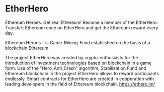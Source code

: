 # EtherHero
Ethereum Heroes. Get real Ethereum!
Become a member of the EtherHero. Transfert Ethereum once on EtherHero and get the Ethereum reward every day.

Ethereum Heroes - is Game-Mining-Fund established on the basis of a blockchain Ethereum.

The project EtherHero was created by crypto-enthusiasts for the introduction of investment technologies based on blockchain in a game form.
Use of the "Hero_Anti_Crash" algorithm, Stabilization Fund and
Ethereum blockchain in the project  EtherHero  allows to reward participants endlessly. 
Smart contracts for EtherHero are created in cooperation with leading developers in the field of Ethereum blockchain.
https://ethero.im/
